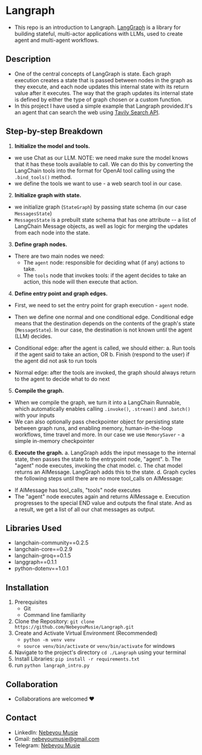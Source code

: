 # Langraph
 -  This repo is an introduction to Langraph. [LangGraph](https://langchain-ai.github.io/langgraph/) is a library for building stateful, multi-actor applications with LLMs, used to create agent and multi-agent workflows.

## Description
 - One of the central concepts of LangGraph is state. Each graph execution creates a state that is passed between nodes in the graph as they execute, and each node updates this internal state with its return value after it executes. The way that the graph updates its internal state is defined by either the type of graph chosen or a custom function.
 - In this project I have used a simple example that Langraph provided.It's an agent that can search the web using [Tavily Search API](https://tavily.com/).

## Step-by-step Breakdown
1. **Initialize the model and tools.**
 - we use Chat as our LLM. NOTE: we need make sure the model knows that it has these tools available to call. We can do this by converting the LangChain tools into the format for OpenAI tool calling using the `.bind_tools()` method.
 - we define the tools we want to use - a web search tool in our case.

2. **Initialize graph with state.**
 - we initialize graph (`StateGraph`) by passing state schema (in our case `MessagesState`)
 - `MessagesState` is a prebuilt state schema that has one attribute -- a list of LangChain Message objects, as well as logic for merging the updates from each node into the state.

3. **Define graph nodes.**
 - There are two main nodes we need:
    - The `agent` node: responsible for deciding what (if any) actions to take.
    - The `tools` node that invokes tools: if the agent decides to take an action, this node will then execute that action.

4. **Define entry point and graph edges.**
 - First, we need to set the entry point for graph execution - `agent` node.
 - Then we define one normal and one conditional edge. Conditional edge means that the destination depends on the contents of the graph's state (`MessageState`). In our case, the destination is not known until the agent (LLM) decides.

 - Conditional edge: after the agent is called, we should either:
    a. Run tools if the agent said to take an action, OR
    b. Finish (respond to the user) if the agent did not ask to run tools
 - Normal edge: after the tools are invoked, the graph should always return to the agent to decide what to do next

5. **Compile the graph.**
 - When we compile the graph, we turn it into a LangChain Runnable, which automatically enables calling `.invoke()`, `.stream()` and `.batch()` with your inputs
 - We can also optionally pass checkpointer object for persisting state between graph runs, and enabling memory, human-in-the-loop workflows, time travel and more. In our case we use `MemorySaver` - a simple in-memory checkpointer

6. **Execute the graph.**
 a. LangGraph adds the input message to the internal state, then passes the state to the entrypoint node, "agent".
 b. The "agent" node executes, invoking the chat model.
 c. The chat model returns an AIMessage. LangGraph adds this to the state.
 d. Graph cycles the following steps until there are no more tool_calls on AIMessage:
  - If AIMessage has tool_calls, "tools" node executes
  - The "agent" node executes again and returns AIMessage
 e. Execution progresses to the special END value and outputs the final state. And as a result, we get a list of all our chat messages as output.

## Libraries Used
 - langchain-community==0.2.5
 - langchain-core==0.2.9
 - langchain-groq==0.1.5
 - langgraph==0.1.1
 - python-dotenv==1.0.1

## Installation
 1. Prerequisites
    - Git
    - Command line familiarity
 2. Clone the Repository: `git clone https://github.com/NebeyouMusie/Langraph.git`
 3. Create and Activate Virtual Environment (Recommended)
    - `python -m venv venv`
    - `source venv/bin/activate` or `venv/bin/activate` for windows
 4. Navigate to the project's directory `cd ./Langraph` using your terminal
 5. Install Libraries: `pip install -r requirements.txt`
 6. run `python langraph_intro.py`

## Collaboration
- Collaborations are welcomed ❤️
   
## Contact
 - LinkedIn: [Nebeyou Musie](https://www.linkedin.com/in/nebeyou-musie)
 - Gmail: nebeyoumusie@gmail.com
 - Telegram: [Nebeyou Musie](https://t.me/NebeyouMusie)




